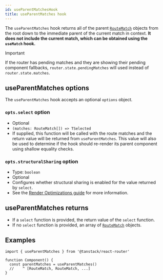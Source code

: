 ```yaml
---
id: useParentMatchesHook
title: useParentMatches hook
---
```


The `useParentMatches` hook returns all of the parent [`RouteMatch`](../RouteMatchType.md) objects from the root down to the immediate parent of the current match in context. **It does not include the current match, which can be obtained using the `useMatch` hook.**

> [!IMPORTANT]
> If the router has pending matches and they are showing their pending component fallbacks, `router.state.pendingMatches` will used instead of `router.state.matches`.

## useParentMatches options

The `useParentMatches` hook accepts an optional `options` object.

### `opts.select` option

- Optional
- `(matches: RouteMatch[]) => TSelected`
- If supplied, this function will be called with the route matches and the return value will be returned from `useParentMatches`. This value will also be used to determine if the hook should re-render its parent component using shallow equality checks.

### `opts.structuralSharing` option

- Type: `boolean`
- Optional
- Configures whether structural sharing is enabled for the value returned by `select`.
- See the [Render Optimizations guide](../../../guide/render-optimizations.md) for more information.

## useParentMatches returns

- If a `select` function is provided, the return value of the `select` function.
- If no `select` function is provided, an array of [`RouteMatch`](../RouteMatchType.md) objects.

## Examples

```tsx
import { useParentMatches } from '@tanstack/react-router'

function Component() {
  const parentMatches = useParentMatches()
  //    ^ [RouteMatch, RouteMatch, ...]
}
```
